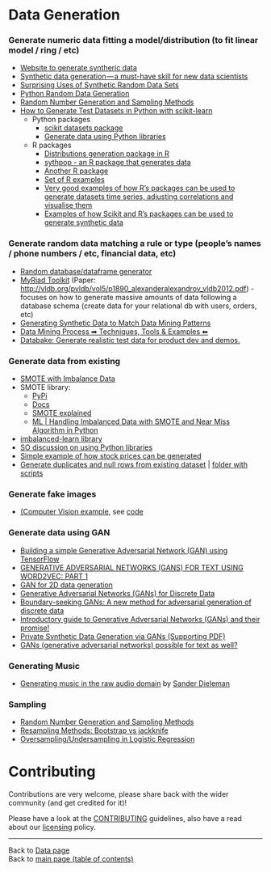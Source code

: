 # Data Generation

### Generate numeric data fitting a model/distribution (to fit linear model / ring / etc)

- [Website to generate syntheric data](https://www.mockaroo.com)
- [Synthetic data generation — a must-have skill for new data scientists](https://towardsdatascience.com/synthetic-data-generation-a-must-have-skill-for-new-data-scientists-915896c0c1ae)
- [Surprising Uses of Synthetic Random Data Sets](https://www.linkedin.com/posts/data-science-central_surprising-uses-of-synthetic-random-data-activity-6612404601515765760-J0AY)
- [Python Random Data Generation](https://honingds.com/blog/python-random/)
- [Random Number Generation and Sampling Methods](https://www.codeproject.com/Articles/1190459/Random-Number-Generation-and-Sampling-Methods)
- [How to Generate Test Datasets in Python with scikit-learn](https://machinelearningmastery.com/generate-test-datasets-python-scikit-learn/)
    - Python packages
        - [scikit datasets package](https://scikit-learn.org/stable/modules/classes.html#module-sklearn.datasets)
        - [Generate data using Python libraries](https://stackoverflow.com/questions/47542752/python-generate-random-time-series-data-with-trends-e-g-cyclical-exponential)
    - R packages
        - [Distributions generation package in R](https://www.reddit.com/r/statistics/comments/4trcp4/data_generation_programs/)
        - [sythpop - an R package that generates data](https://www.r-bloggers.com/generating-synthetic-data-sets-with-synthpop-in-r/)
        - [Another R package](https://stackoverflow.com/questions/11820532/generating-synthetic-data-for-unsupervised-learning)
        - [Set of R examples](https://stackoverflow.com/questions/49702979/generate-data-by-using-existing-dataset-as-the-base-dataset)
        - [Very good examples of how R’s packages can be used to generate datasets time series, adjusting correlations and visualise them](https://stackoverflow.com/questions/8972244/artificial-dataset-generator-for-classification-data) 
        - [Examples of how Scikit and R’s packages can be used to generate synthetic data](https://stackoverflow.com/questions/34023177/how-to-create-a-synthetic-dataset)

### Generate random data matching a rule or type (people’s names / phone numbers / etc, financial data, etc)

- [Random database/dataframe generator](https://pydbgen.readthedocs.io/en/latest/#)
- [MyRiad Toolkit](https://github.com/TU-Berlin-DIMA/myriad-toolkit) (Paper: http://vldb.org/pvldb/vol5/p1890_alexanderalexandrov_vldb2012.pdf) - focuses on how to generate massive amounts of data following a database schema (create data for your relational db with users, orders, etc)
- [Generating Synthetic Data to Match Data Mining Patterns](https://www.researchgate.net/publication/3420044_Generating_Synthetic_Data_to_Match_Data_Mining_Patterns)
- [Data Mining Process  ➡ Techniques, Tools & Examples ⬅](https://www.linkedin.com/posts/asif-bhat_data-mining-activity-6621054656615407616-9r8R)
- [Databake: Generate realistic test data for product dev and demos.](https://www.databake.io/)

### Generate data from existing

- [SMOTE with Imbalance Data](https://www.kaggle.com/qianchao/smote-with-imbalance-data)
- SMOTE library:
  - [PyPi](https://pypi.org/search/?q=smote&o=-zscore) 
  - [Docs](https://imbalanced-learn.readthedocs.io/en/stable/generated/imblearn.over_sampling.SMOTE.html)
  - [SMOTE explained](http://rikunert.com/SMOTE_explained)
  - [ML | Handling Imbalanced Data with SMOTE and Near Miss Algorithm in Python](https://www.geeksforgeeks.org/ml-handling-imbalanced-data-with-smote-and-near-miss-algorithm-in-python/)
- [imbalanced-learn library](https://imbalanced-learn.readthedocs.io/en/stable/introduction.html)
- [SO discussion on using Python libraries](https://stackoverflow.com/questions/51322554/smote-with-missing-values)
- [Simple example of how stock prices can be generated](https://stackoverflow.com/questions/8597731/are-there-known-techniques-to-generate-realistic-looking-fake-stock-data)
- [Generate duplicates and null rows from existing dataset](../notebooks/jupyter/data/data-generation/README.md) | [folder with scripts](../notebooks/jupyter/data/data-generation/)

### Generate fake images

- [(Computer Vision example](http://www.csun.io/2017/08/31/synthetic-cv-dataset.html), see [code](https://github.com/csun/syntrain)

### Generate data using GAN 

- [Building a simple Generative Adversarial Network (GAN) using TensorFlow](https://blog.paperspace.com/implementing-gans-in-tensorflow/)
- [GENERATIVE ADVERSARIAL NETWORKS (GANS) FOR TEXT USING WORD2VEC: PART 1](https://akshaybudhkar.com/2018/03/26/generative-adversarial-networks-gans-for-text-using-word2vec/)
- [GAN for 2D data generation](https://subscription.packtpub.com/book/big_data_and_business_intelligence/9781788998079/7/ch07lvl1sec46/gan-for-2d-data-generation)
- [Generative Adversarial Networks (GANs) for Discrete Data](http://lantaoyu.com/files/2017-07-26-gan-for-discrete-data.pdf)
- [Boundary-seeking GANs: A new method for adversarial generation of discrete data](https://www.microsoft.com/en-us/research/blog/boundary-seeking-gans-new-method-adversarial-generation-discrete-data/)
- [Introductory guide to Generative Adversarial Networks (GANs) and their promise!](https://www.analyticsvidhya.com/blog/2017/06/introductory-generative-adversarial-networks-gans/)
- [Private Synthetic Data Generation via GANs (Supporting PDF)](https://d253pvgap36xx8.cloudfront.net/formsbuilder/files/d1990068969211e8a29a0242ac110002/main.pdf)
- [GANs (generative adversarial networks) possible for text as well?](https://datascience.stackexchange.com/questions/24878/gans-generative-adversarial-networks-possible-for-text-as-well)

### Generating Music

- [Generating music in the raw audio domain](https://www.youtube.com/watch?v=y8mOZSJA7Bc) by [Sander Dieleman](http://benanne.github.io/about/)

### Sampling

- [Random Number Generation and Sampling Methods](https://www.codeproject.com/Articles/1190459/Random-Number-Generation-and-Sampling-Methods)
- [Resampling Methods: Bootstrap vs jackknife](https://www.linkedin.com/posts/data-science-central_resampling-methods-bootstrap-vs-jackknife-activity-6610622844785221632-bSXb)
- [Oversampling/Undersampling in Logistic Regression](https://www.linkedin.com/posts/vincentg_oversamplingundersampling-in-logistic-regression-activity-6664247426364252162-Md0U)

# Contributing

Contributions are very welcome, please share back with the wider community (and get credited for it)!

Please have a look at the [CONTRIBUTING](../CONTRIBUTING.md) guidelines, also have a read about our [licensing](../LICENSE.md) policy.

---

Back to [Data page](./README.md#data) <br/>
Back to [main page (table of contents)](../README.md)
